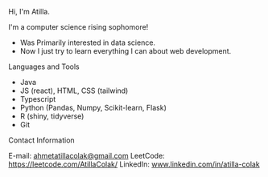 
Hi, I'm Atilla. 

I'm a computer science rising sophomore!
* Was Primarily interested in data science.
* Now I just try to learn everything I can about web development. 

Languages and Tools
* Java 
* JS (react), HTML, CSS (tailwind)
* Typescript 
* Python (Pandas, Numpy, Scikit-learn, Flask) 
* R (shiny, tidyverse) 
* Git

Contact Information

E-mail: ahmetatillacolak@gmail.com
LeetCode: https://leetcode.com/AtillaColak/ 
LinkedIn: www.linkedin.com/in/atilla-colak

